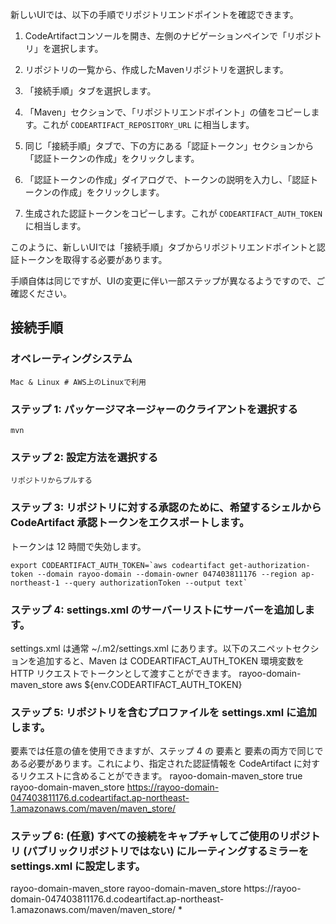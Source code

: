 
新しいUIでは、以下の手順でリポジトリエンドポイントを確認できます。

1. CodeArtifactコンソールを開き、左側のナビゲーションペインで「リポジトリ」を選択します。

2. リポジトリの一覧から、作成したMavenリポジトリを選択します。

3. 「接続手順」タブを選択します。

4. 「Maven」セクションで、「リポジトリエンドポイント」の値をコピーします。これが `CODEARTIFACT_REPOSITORY_URL` に相当します。

5. 同じ「接続手順」タブで、下の方にある「認証トークン」セクションから「認証トークンの作成」をクリックします。

6. 「認証トークンの作成」ダイアログで、トークンの説明を入力し、「認証トークンの作成」をクリックします。

7. 生成された認証トークンをコピーします。これが `CODEARTIFACT_AUTH_TOKEN` に相当します。

このように、新しいUIでは「接続手順」タブからリポジトリエンドポイントと認証トークンを取得する必要があります。

手順自体は同じですが、UIの変更に伴い一部ステップが異なるようですので、ご確認ください。

## 接続手順

### オペレーティングシステム
    Mac & Linux # AWS上のLinuxで利用

### ステップ 1: パッケージマネージャーのクライアントを選択する
    mvn

### ステップ 2: 設定方法を選択する
    リポジトリからプルする

### ステップ 3: リポジトリに対する承認のために、希望するシェルから CodeArtifact 承認トークンをエクスポートします。
トークンは 12 時間で失効します。

    export CODEARTIFACT_AUTH_TOKEN=`aws codeartifact get-authorization-token --domain rayoo-domain --domain-owner 047403811176 --region ap-northeast-1 --query authorizationToken --output text`

### ステップ 4: settings.xml のサーバーリストにサーバーを追加します。
settings.xml は通常 ~/.m2/settings.xml にあります。以下のスニペットセクションを追加すると、Maven は CODEARTIFACT_AUTH_TOKEN 環境変数を HTTP リクエストでトークンとして渡すことができます。
<servers>
    <server>
        <id>rayoo-domain-maven_store</id>
        <username>aws</username>
        <password>${env.CODEARTIFACT_AUTH_TOKEN}</password>
    </server>
</servers>

### ステップ 5: リポジトリを含むプロファイルを settings.xml に追加します。
<id> 要素では任意の値を使用できますが、ステップ 4 の <server> 要素と <repository> 要素の両方で同じである必要があります。これにより、指定された認証情報を CodeArtifact に対するリクエストに含めることができます。
<profiles>
  <profile>
    <id>rayoo-domain-maven_store</id>
    <activation>
      <activeByDefault>true</activeByDefault>
    </activation>
    <repositories>
      <repository>
        <id>rayoo-domain-maven_store</id>
        <url>https://rayoo-domain-047403811176.d.codeartifact.ap-northeast-1.amazonaws.com/maven/maven_store/</url>
      </repository>
    </repositories>
  </profile>
</profiles>

### ステップ 6: (任意) すべての接続をキャプチャしてご使用のリポジトリ (パブリックリポジトリではない) にルーティングするミラーを settings.xml に設定します。
<mirrors>
  <mirror>
    <id>rayoo-domain-maven_store</id>
    <name>rayoo-domain-maven_store</name>
    <url>https://rayoo-domain-047403811176.d.codeartifact.ap-northeast-1.amazonaws.com/maven/maven_store/</url>
    <mirrorOf>*</mirrorOf>
  </mirror>
</mirrors>


